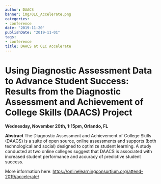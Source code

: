 ```yaml
---
author: DAACS
banner: img/OLC_Accelerate.png
categories:
- conference
date: "2019-11-20"
publishDate: "2019-11-01"
tags:
- conference
title: DAACS at OLC Accelerate
---
```


# Using Diagnostic Assessment Data to Advance Student Success: Results from the Diagnostic Assessment and Achievement of College Skills (DAACS) Project

**Wednesday, November 20th, 1:15pm, Orlando, FL**

**Abstract** The Diagnostic Assessment and Achievement of College Skills (DAACS) is a suite of open source, online assessments and supports (both technological and social) designed to optimize student learning. A study conducted at two online colleges suggest that DAACS is associated with increased student performance and accuracy of predictive student success.

More information here: https://onlinelearningconsortium.org/attend-2019/accelerate/
